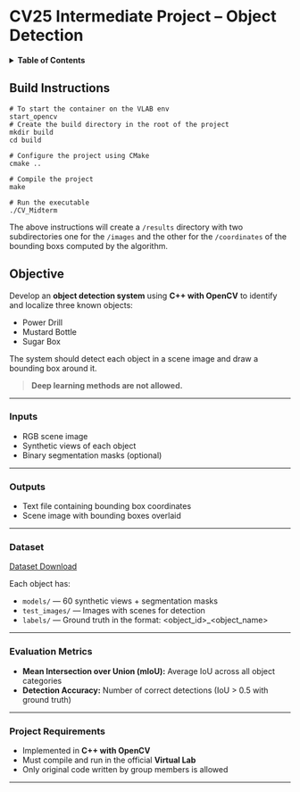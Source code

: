 # CV25 Intermediate Project – Object Detection

<details>
  <summary><strong> Table of Contents</strong></summary>

- [Build Instructions](#build-instructions)
- [Objective](#objective)
  - [Inputs](#inputs)
  - [Outputs](#outputs)
  - [Suggested Approach](#suggested-approach)
  - [Dataset](#dataset)
  - [Evaluation Metrics](#evaluation-metrics)
  - [Project Requirements](#project-requirements)

</details>

## **Build Instructions**
```
# To start the container on the VLAB env
start_opencv
# Create the build directory in the root of the project 
mkdir build
cd build

# Configure the project using CMake
cmake ..

# Compile the project
make

# Run the executable
./CV_Midterm
```
The above instructions will create a `/results` directory with two subdirectories one for the `/images` and the other for the `/coordinates` of the bounding boxs computed by the algorithm. 


##  **Objective**
Develop an **object detection system** using **C++ with OpenCV** to identify and localize three known objects:
- Power Drill
- Mustard Bottle
- Sugar Box

The system should detect each object in a scene image and draw a bounding box around it.

>  **Deep learning methods are not allowed.**
---

### Inputs
- RGB scene image
- Synthetic views of each object
- Binary segmentation masks (optional)

---

###  Outputs
- Text file containing bounding box coordinates
- Scene image with bounding boxes overlaid

---


### Dataset
[Dataset Download](https://drive.google.com/drive/folders/1heXAbX4WKXf3-z2sl68Qg-cvbcVwosxO?usp=sharing)

Each object has:
- `models/` — 60 synthetic views + segmentation masks
- `test_images/` — Images with scenes for detection
- `labels/` — Ground truth in the format:  <object_id>_<object_name> <xmin> <ymin> <xmax> <ymax>

---

### Evaluation Metrics
- **Mean Intersection over Union (mIoU):**
Average IoU across all object categories
- **Detection Accuracy:**
Number of correct detections (IoU > 0.5 with ground truth)

---

### Project Requirements
- Implemented in **C++ with OpenCV**
- Must compile and run in the official **Virtual Lab**
- Only original code written by group members is allowed

---






